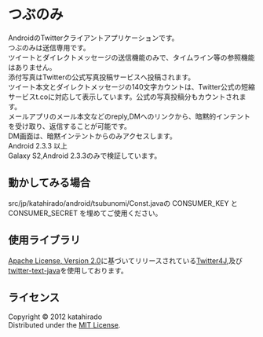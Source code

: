 つぶのみ
======================
AndroidのTwitterクライアントアプリケーションです。  
つぶのみは送信専用です。  
ツイートとダイレクトメッセージの送信機能のみで、タイムライン等の参照機能はありません。  
添付写真はTwitterの公式写真投稿サービスへ投稿されます。  
ツイート本文とダイレクトメッセージの140文字カウントは、Twitter公式の短縮サービスt.coに対応して表示しています。公式の写真投稿分もカウントされます。  
メールアプリのメール本文などのreply,DMへのリンクから、暗黙的インテントを受け取り、返信することが可能です。  
DM画面は、暗黙インテントからのみアクセスします。  
Android 2.3.3 以上  
Galaxy S2,Android 2.3.3のみで検証しています。  

動かしてみる場合
----------
src/jp/katahirado/android/tsubunomi/Const.javaの CONSUMER_KEY と CONSUMER_SECRET を埋めてご使用ください。  


使用ライブラリ
----------
[Apache License, Version 2.0][Apache]に基づいてリリースされている[Twitter4J][4j],及び[twitter-text-java][ttj]を使用しております。  

ライセンス
----------
Copyright &copy; 2012 katahirado  
Distributed under the [MIT License][mit].  

[Apache]: http://www.apache.org/licenses/LICENSE-2.0]
[MIT]: http://www.opensource.org/licenses/mit-license.php
[ttj]: https://github.com/twitter/twitter-text-java
[4j]: http://twitter4j.org/ja/index.html